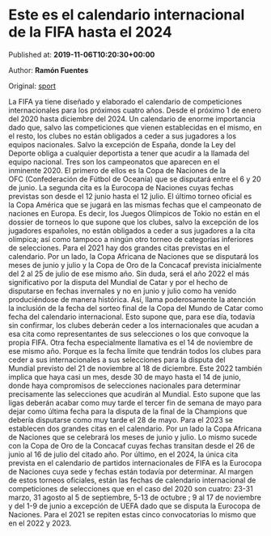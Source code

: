 
# Este es el calendario internacional de la FIFA hasta el 2024

Published at: **2019-11-06T10:20:30+00:00**

Author: **Ramón Fuentes**

Original: [sport](https://www.sport.es/es/noticias/futbol-internacional/este-es-calendario-internacional-fifa-hasta-2024-7716345)

La FIFA ya tiene diseñado y elaborado el calendario de competiciones internacionales para los próximos cuatro años. Desde el próximo 1 de enero del 2020 hasta diciembre del 2024. Un calendario de enorme importancia dado que, salvo las competiciones que vienen establecidas en el mismo, en el resto, los clubes no están obligados a ceder a sus jugadores a los equipos nacionales. Salvo la excepción de España, donde la Ley del Deporte obliga a cualquier deportista a tener que acudir a la llamada del equipo nacional.
Tres son los campeonatos que aparecen en el inminente 2020. El primero de ellos es la Copa de Naciones de la OFC (Confederación de Fútbol de Oceanía) que se disputará entre el 6 y 20 de junio. La segunda cita es la Eurocopa de Naciones cuyas fechas previstas son desde el 12 junio hasta el 12 julio. El último torneo oficial es la Copa América que se jugará en las mismas fechas que el campeonato de naciones en Europa.
Es decir, los Juegos Olímpicos de Tokio no están en el dossier de torneos lo que supone que los clubes, salvo la excepción de los jugadores españoles, no están obligados a ceder a sus jugadores a la cita olímpica; así como tampoco a ningún otro torneo de categorías inferiores de selecciones.
Para el 2021 hay dos grandes citas previstas en el calendario. Por un lado, la Copa Africana de Naciones que se disputará los meses de junio y julio y la Copa de Oro de la Concacaf prevista inicialmente del 2 al 25 de julio de ese mismo año.
Sin duda, será el año 2022 el más significativo por la disputa del Mundial de Catar y por el hecho de disputarse en fechas invernales y no en junio y julio como ha venido produciéndose de manera histórica. Así, llama poderosamente la atención la inclusión de la fecha del sorteo final de la Copa del Mundo de Catar como fecha del calendario internacional. Esto supone que, para ese día, todavía sin confirmar, los clubes deberán ceder a los internacionales que acudan a esa cita como representantes de sus selecciones o los que convoque la propia FIFA.
Otra fecha especialmente llamativa es el 14 de noviembre de ese mismo año. Porque es la fecha límite que tendrán todos los clubes para ceder a sus internacionales a sus selecciones para la disputa del Mundial previsto del 21 de noviembre al 18 de diciembre.
Este 2022 también implica que haya casi un mes, desde 30 de mayo hasta el 14 de junio, donde haya compromisos de selecciones nacionales para determinar precisamente las selecciones que acudirán al Mundial. Esto supone que las ligas deberán acabar como muy tarde el tercer fin de semana de mayo para dejar como última fecha para la disputa de la final de la Champions que debería disputarse como muy tarde el 28 de mayo.
Para el 2023 se establecen dos grandes citas en el calendario. Por un lado la Copa Africana de Naciones que se celebrará los meses de junio y julio. Lo mismo sucede con la Copa de Oro de la Concacaf cuyas fechas transitan desde el 26 de junio al 16 de julio del citado año.
Por último, en el 2024, la única cita prevista en el calendario de partidos internacionales de FIFA es la Eurocopa de Naciones cuya sede y fechas están todavía por determinar.
Al margen de estos torneos oficiales, están las fechas de calendario internacional de competiciones de selecciones que en el caso del 2020 son cuatro: 23-31 marzo, 31 agosto al 5 de septiembre, 5-13 de octubre ; 9 al 17 de noviembre y del 1-9 de junio a excepción de UEFA dado que se disputa la Eurocopa de Naciones. Para el 2021 se repiten estas cinco convocatorias lo mismo que en el 2022 y 2023.

